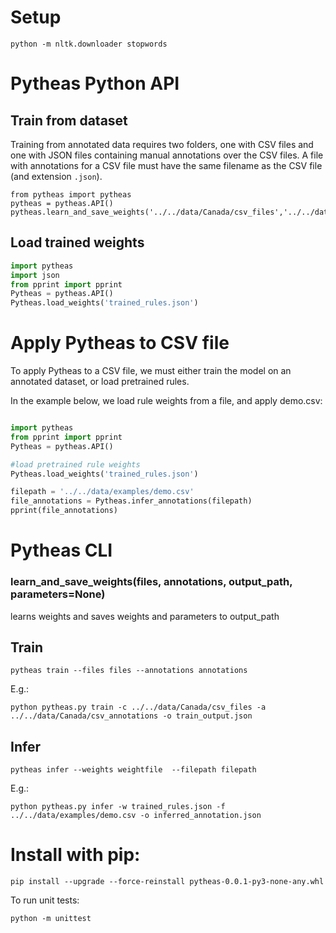# Setup

```
python -m nltk.downloader stopwords
```

# Pytheas Python API

## Train from dataset

Training from annotated data requires two folders, one with CSV files and one with JSON files containing manual
annotations over the CSV files. A file with annotations for a CSV file must have the same filename as the CSV file (and
extension `.json`).

```
from pytheas import pytheas
pytheas = pytheas.API()
pytheas.learn_and_save_weights('../../data/Canada/csv_files','../../data/Canada/csv_annotations')
```

## Load trained weights

```python
import pytheas
import json
from pprint import pprint
Pytheas = pytheas.API()
Pytheas.load_weights('trained_rules.json')
```

# Apply Pytheas to CSV file

To apply Pytheas to a CSV file, we must either train the model on an annotated dataset, or load pretrained rules.

In the example below, we load rule weights from a file, and apply demo.csv:

```python

import pytheas
from pprint import pprint
Pytheas = pytheas.API()

#load pretrained rule weights
Pytheas.load_weights('trained_rules.json')

filepath = '../../data/examples/demo.csv'     
file_annotations = Pytheas.infer_annotations(filepath)
pprint(file_annotations) 

```

# Pytheas CLI

### learn_and_save_weights(files, annotations, output_path, parameters=None)

learns weights and saves weights and parameters to output_path

## Train

```
pytheas train --files files --annotations annotations
```

E.g.:

```
python pytheas.py train -c ../../data/Canada/csv_files -a ../../data/Canada/csv_annotations -o train_output.json
```

## Infer

```
pytheas infer --weights weightfile  --filepath filepath
```

E.g.:

```
python pytheas.py infer -w trained_rules.json -f ../../data/examples/demo.csv -o inferred_annotation.json
```

# Install with pip:

```
pip install --upgrade --force-reinstall pytheas-0.0.1-py3-none-any.whl
```

To run unit tests:

```
python -m unittest
```
